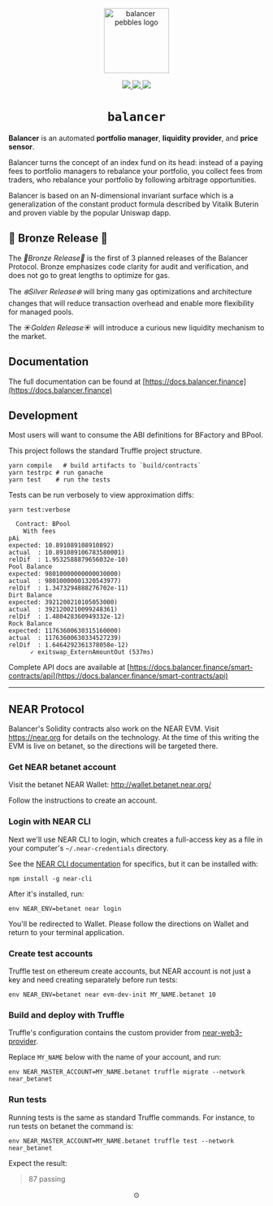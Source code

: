 <p align=center>
<img width="128px" src="https://balancer-labs.github.io/pebbles/images/pebbles-pad.256w.png" alt="balancer pebbles logo"/>
</p>

<p align="center">
  <a href="https://circleci.com/gh/balancer-labs/balancer-core">
    <img src="https://circleci.com/gh/balancer-labs/balancer-core.svg?style=svg&circle-token=2f432d0cf2690bec7f215a7738bd1142b97bd9b4" />
  </a>
  <a href="https://coveralls.io/github/balancer-labs/balancer-core">
    <img src="https://coveralls.io/repos/github/balancer-labs/balancer-core/badge.svg?t=7avwwt" />
  </a>
  <a href="https://www.gnu.org/licenses/gpl-3.0">
    <img src="https://img.shields.io/badge/License-GPLv3-green.svg" />
  </a>
</p>

<h1 align=center><code>balancer</code></h1>

**Balancer** is an automated **portfolio manager**, **liquidity provider**, and **price sensor**.

Balancer turns the concept of an index fund on its head: instead of a paying fees
to portfolio managers to rebalance your portfolio, you collect fees from traders, who rebalance
your portfolio by following arbitrage opportunities.

Balancer is based on an N-dimensional invariant surface which is a generalization of the constant product formula described by Vitalik Buterin and proven viable by the popular Uniswap dapp.

## 🍂 Bronze Release 🍂

The *🍂Bronze Release🍂*  is the first of 3 planned releases of the Balancer Protocol. Bronze emphasizes code clarity for audit and verification, and does not go to great lengths to optimize for gas.

The *❄️Silver Release❄️* will bring many gas optimizations and architecture changes that will reduce transaction overhead and enable more flexibility for managed pools.

The *☀️Golden Release☀️* will introduce a curious new liquidity mechanism to the market.

## Documentation

The full documentation can be found at [https://docs.balancer.finance](https://docs.balancer.finance)


## Development

Most users will want to consume the ABI definitions for BFactory and BPool.

This project follows the standard Truffle project structure. 

```
yarn compile   # build artifacts to `build/contracts`
yarn testrpc # run ganache
yarn test    # run the tests
```

Tests can be run verbosely to view approximation diffs:

```
yarn test:verbose
```

```
  Contract: BPool
    With fees
pAi
expected: 10.891089108910892)
actual  : 10.891089106783580001)
relDif  : 1.9532588879656032e-10)
Pool Balance
expected: 98010000000000030000)
actual  : 98010000001320543977)
relDif  : 1.3473294888276702e-11)
Dirt Balance
expected: 3921200210105053000)
actual  : 3921200210099248361)
relDif  : 1.480428360949332e-12)
Rock Balance
expected: 11763600630315160000)
actual  : 11763600630334527239)
relDif  : 1.6464292361378058e-12)
      ✓ exitswap_ExternAmountOut (537ms)
```

Complete API docs are available at [https://docs.balancer.finance/smart-contracts/api](https://docs.balancer.finance/smart-contracts/api)

---

## NEAR Protocol

Balancer's Solidity contracts also work on the NEAR EVM. Visit https://near.org for details on the technology. At the time of this writing the EVM is live on betanet, so the directions will be targeted there.

### Get NEAR betanet account

Visit the betanet NEAR Wallet:
http://wallet.betanet.near.org/

Follow the instructions to create an account.

### Login with NEAR CLI

Next we'll use NEAR CLI to login, which creates a full-access key as a file in your computer's `~/.near-credentials` directory.

See the [NEAR CLI documentation](https://docs.near.org/docs/development/near-cli) for specifics, but it can be installed with:

    npm install -g near-cli

After it's installed, run:

    env NEAR_ENV=betanet near login
    
You'll be redirected to Wallet. Please follow the directions on Wallet and return to your terminal application.

### Create test accounts

Truffle test on ethereum create accounts, but NEAR account is not just a key and need creating separately before run tests:

    env NEAR_ENV=betanet near evm-dev-init MY_NAME.betanet 10

### Build and deploy with Truffle

Truffle's configuration contains the custom provider from [near-web3-provider](https://github.com/near/near-web3-provider). 

Replace `MY_NAME` below with the name of your account, and run:

    env NEAR_MASTER_ACCOUNT=MY_NAME.betanet truffle migrate --network near_betanet    

### Run tests

Running tests is the same as standard Truffle commands. For instance, to run tests on betanet the command is:

    env NEAR_MASTER_ACCOUNT=MY_NAME.betanet truffle test --network near_betanet    
    
Expect the result:

>87 passing

<p align=center>⊙</p>
